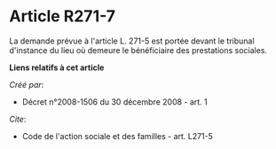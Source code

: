 # Article R271-7

La demande prévue à l'article L. 271-5 est portée devant le tribunal d'instance du lieu où demeure le bénéficiaire des
prestations sociales.

**Liens relatifs à cet article**

_Créé par_:

  - Décret n°2008-1506 du 30 décembre 2008 - art. 1

_Cite_:

  - Code de l'action sociale et des familles - art. L271-5
